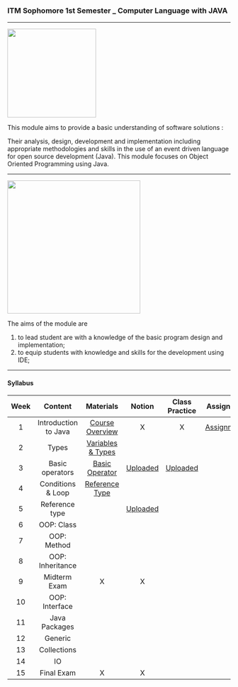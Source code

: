 ### ITM Sophomore 1st Semester _ Computer Language with JAVA


***********************************

<img src="https://www.vectorlogo.zone/logos/java/java-ar21.svg" width="200">


This module aims to provide a basic understanding of software solutions :

Their analysis, design, development and implementation including appropriate methodologies and skills in the use of an event driven language for open source development (Java). This module focuses on Object Oriented Programming using Java. 


***********************************

<img src="https://velog.velcdn.com/images/codemcd/post/9984153d-1f8f-4133-a688-82b91685e004/intellij_idea_logo.png" width="300">


The aims of the module are
1) to lead student are with a knowledge of the basic program design and implementation;
2) to equip students with knowledge and skills for the development using IDE; 


***********************************


#### Syllabus

|Week|Content|Materials|Notion|Class Practice|Assignment|
|:---:|:---:|:---:|:---:|:---:|:---:|
| 1 | Introduction to Java | [Course Overview](https://github.com/saeyeonn/Java_univ/blob/main/Materials/0_Course%20overview.pdf)|X|X| [Assignment1](https://github.com/saeyeonn/Computer-Language/tree/main/01%20Hello%20World%20_%20Assignment) |
| 2 |	Types | [Variables & Types](https://github.com/saeyeonn/Java_univ/blob/main/Materials/1_Variables%20%26%20Types.pdf) ||
| 3 | Basic operators | [Basic Operator](https://github.com/saeyeonn/Java_univ/blob/main/Materials/2_Basic%20operator.pdf) | [Uploaded](https://github.com/saeyeonn/Computer-Language/tree/main/02%20Basic%20Operator%20_%20Class) | [Uploaded](https://github.com/saeyeonn/Computer-Language/tree/main/02%20Basic%20Operator%20_%20Assignment) |
| 4 |	Conditions & Loop | [Reference Type](https://github.com/saeyeonn/Java_univ/blob/main/Materials/4_Reference%20Type.pdf) ||
| 5 |	Reference type ||[Uploaded](https://github.com/saeyeonn/Java_univ/tree/main/03%20Control%20flow%20and%20Array%20_%20Assignment)|
| 6 |	OOP: Class |||
| 7 |	OOP: Method |||
| 8 |	OOP: Inheritance |||
| 9 | Midterm Exam | X | X |
| 10 | OOP: Interface |||
| 11 | Java Packages |||
| 12 | Generic |||
| 13 | Collections |||
| 14 | IO |||
| 15 | Final Exam | X | X |